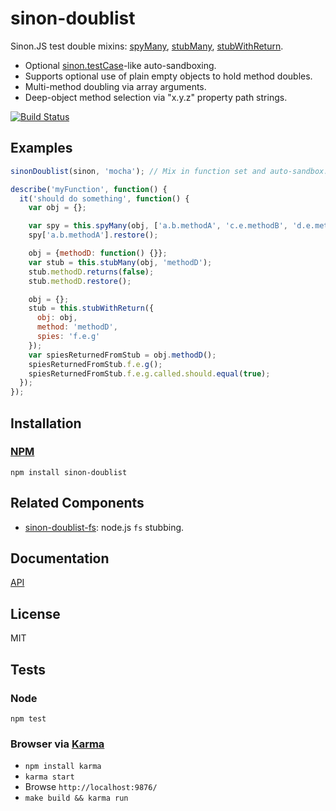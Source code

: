 # sinon-doublist

Sinon.JS test double mixins: [spyMany](https://github.com/codeactual/sinon-doublist/#api), [stubMany](https://github.com/codeactual/sinon-doublist/#api), [stubWithReturn](https://github.com/codeactual/sinon-doublist/#api).

* Optional [sinon.testCase](http://sinonjs.org/docs/#sandbox)-like auto-sandboxing.
* Supports optional use of plain empty objects to hold method doubles.
* Multi-method doubling via array arguments.
* Deep-object method selection via "x.y.z" property path strings.

[![Build Status](https://travis-ci.org/codeactual/sinon-doublist.png)](https://travis-ci.org/codeactual/sinon-doublist)

## Examples

```js
sinonDoublist(sinon, 'mocha'); // Mix in function set and auto-sandbox.

describe('myFunction', function() {
  it('should do something', function() {
    var obj = {};

    var spy = this.spyMany(obj, ['a.b.methodA', 'c.e.methodB', 'd.e.methodC']);
    spy['a.b.methodA'].restore();

    obj = {methodD: function() {}};
    var stub = this.stubMany(obj, 'methodD');
    stub.methodD.returns(false);
    stub.methodD.restore();

    obj = {};
    stub = this.stubWithReturn({
      obj: obj,
      method: 'methodD',
      spies: 'f.e.g'
    });
    var spiesReturnedFromStub = obj.methodD();
    spiesReturnedFromStub.f.e.g();
    spiesReturnedFromStub.f.e.g.called.should.equal(true);
  });
});
```

## Installation

### [NPM](https://npmjs.org/package/sinon-doublist)

    npm install sinon-doublist

## Related Components

* [sinon-doublist-fs](https://github.com/codeactual/sinon-doublist-fs/): node.js `fs` stubbing.

## Documentation

[API](docs/sinon-doublist.md)

## License

  MIT

## Tests

### Node

    npm test

### Browser via [Karma](http://karma-runner.github.com/)

* `npm install karma`
* `karma start`
* Browse `http://localhost:9876/`
* `make build && karma run`
